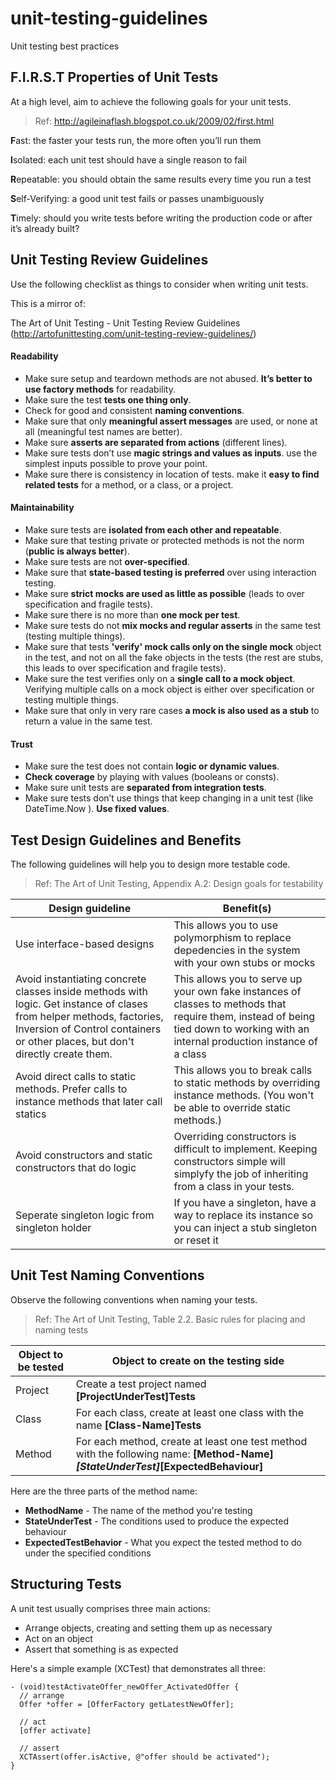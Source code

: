 # unit-testing-guidelines

Unit testing best practices

## F.I.R.S.T Properties of Unit Tests

At a high level, aim to achieve the following goals for your unit tests.
> Ref: http://agileinaflash.blogspot.co.uk/2009/02/first.html

**F**ast: the faster your tests run, the more often you’ll run them

**I**solated: each unit test should have a single reason to fail

**R**epeatable: you should obtain the same results every time you run a test

**S**elf-Verifying: a good unit test fails or passes unambiguously

**T**imely: should you write tests before writing the production code or after it’s already built?


## Unit Testing Review Guidelines

Use the following checklist as things to consider when writing unit tests.

This is a mirror of:

The Art of Unit Testing - Unit Testing Review Guidelines (http://artofunittesting.com/unit-testing-review-guidelines/)

#### Readability

* Make sure setup and teardown methods are not abused. **It’s better to use factory methods** for readability.
* Make sure the test **tests one thing only**.
* Check for good and consistent **naming conventions**.
* Make sure that only **meaningful assert messages** are used, or none at all (meaningful test names are better).
* Make sure **asserts are separated from actions** (different lines).
* Make sure tests don’t use **magic strings and values as inputs**. use the simplest inputs possible to prove your point.
* Make sure there is consistency in location of tests. make it **easy to find related tests** for a method, or a class, or a project.

#### Maintainability

* Make sure tests are **isolated from each other and repeatable**.
* Make sure that testing private or protected methods is not the norm (**public is always better**).
* Make sure tests are not **over-specified**.
* Make sure that **state-based testing is preferred** over using interaction testing.
* Make sure **strict mocks are used as little as possible** (leads to over specification and fragile tests).
* Make sure there is no more than **one mock per test**.
* Make sure tests do not **mix mocks and regular asserts** in the same test (testing multiple things).
* Make sure that tests **'verify' mock calls only on the single mock** object in the test, and not on all the fake objects in the tests (the rest are stubs, this leads to over specification and fragile tests).
* Make sure the test verifies only on a **single call to a mock object**. Verifying multiple calls on a mock object is either over specification or testing multiple things.
* Make sure that only in very rare cases **a mock is also used as a stub** to return a value in the same test.

#### Trust

* Make sure the test does not contain **logic or dynamic values**.
* **Check coverage** by playing with values (booleans or consts).
* Make sure unit tests are **separated from integration tests**.
* Make sure tests don’t use things that keep changing in a unit test (like DateTime.Now ). **Use fixed values**.

## Test Design Guidelines and Benefits

The following guidelines will help you to design more testable code.

> Ref: The Art of Unit Testing, Appendix A.2: Design goals for testability

Design guideline | Benefit(s)
--- | ---
Use interface-based designs | This allows you to use polymorphism to replace depedencies in the system with your own stubs or mocks
Avoid instantiating concrete classes inside methods with logic. Get instance of clases from helper methods, factories, Inversion of Control containers or other places, but don't directly create them. | This allows you to serve up your own fake instances of classes to methods that require them, instead of being tied down to working with an internal production instance of a class
Avoid direct calls to static methods. Prefer calls to instance methods that later call statics | This allows you to break calls to static methods by overriding instance methods. (You won't be able to override static methods.)
Avoid constructors and static constructors that do logic | Overriding constructors is difficult to implement. Keeping constructors simple will simplyfy the job of inheriting from a class in your tests.
Seperate singleton logic from singleton holder | If you have a singleton, have a way to replace its instance so you can inject a stub singleton or reset it

## Unit Test Naming Conventions

Observe the following conventions when naming your tests.

> Ref: The Art of Unit Testing, Table 2.2. Basic rules for placing and naming tests

Object to be tested | Object to create on the testing side
--- | ---
Project | Create a test project named **[ProjectUnderTest]Tests**
Class | For each class, create at least one class with the name **[Class-Name]Tests**
Method | For each method, create at least one test method with the following name: **[Method-Name]_[StateUnderTest]_[ExpectedBehaviour]**

Here are the three parts of the method name:
* **MethodName** - The name of the method you're testing
* **StateUnderTest** - The conditions used to produce the expected behaviour
* **ExpectedTestBehavior** - What you expect the tested method to do under the specified conditions

## Structuring Tests

A unit test usually comprises three main actions:
* Arrange objects, creating and setting them up as necessary
* Act on an object
* Assert that something is as expected

Here's a simple example (XCTest) that demonstrates all three:

```objc
- (void)testActivateOffer_newOffer_ActivatedOffer {
  // arrange
  Offer *offer = [OfferFactory getLatestNewOffer];
  
  // act
  [offer activate]
  
  // assert
  XCTAssert(offer.isActive, @"offer should be activated");
}
```


